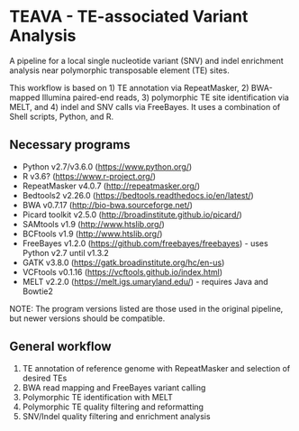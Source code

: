 # TEAVA - TE-associated Variant Analysis
A pipeline for a local single nucleotide variant (SNV) and indel enrichment analysis near polymorphic transposable element (TE) sites.

This workflow is based on 1) TE annotation via RepeatMasker, 2) BWA-mapped Illumina paired-end reads, 3) polymorphic TE site identification via MELT, and 4) indel and SNV calls via FreeBayes. It uses a combination of Shell scripts, Python, and R.

## Necessary programs
* Python v2.7/v3.6.0 (https://www.python.org/)
* R v3.6? (https://www.r-project.org/)
* RepeatMasker v4.0.7 (http://repeatmasker.org/)
* Bedtools2 v2.26.0 (https://bedtools.readthedocs.io/en/latest/)
* BWA v0.7.17 (http://bio-bwa.sourceforge.net/)
* Picard toolkit v2.5.0 (http://broadinstitute.github.io/picard/)
* SAMtools v1.9 (http://www.htslib.org/)
* BCFtools v1.9 (http://www.htslib.org/)
* FreeBayes v1.2.0 (https://github.com/freebayes/freebayes) - uses Python v2.7 until v1.3.2
* GATK v3.8.0 (https://gatk.broadinstitute.org/hc/en-us)
* VCFtools v0.1.16 (https://vcftools.github.io/index.html)
* MELT v2.2.0 (https://melt.igs.umaryland.edu/) - requires Java and Bowtie2

NOTE: The program versions listed are those used in the original pipeline, but newer versions should be compatible.

## General workflow
1. TE annotation of reference genome with RepeatMasker and selection of desired TEs
2. BWA read mapping and FreeBayes variant calling
3. Polymorphic TE identification with MELT
4. Polymorphic TE quality filtering and reformatting
5. SNV/Indel quality filtering and enrichment analysis
